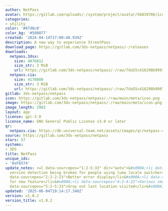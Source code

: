 ```yaml
---
author: NetPass
avatar: https://gitlab.com/uploads/-/system/project/avatar/56839786/icon.png
categories:
- utility
color: '#87d6c8'
color_bg: '#508077'
created: '2024-04-14T17:00:40.939Z'
description: A new way to experience StreetPass
download_page: https://gitlab.com/3ds-netpass/netpass/-/releases
downloads:
  netpass.3dsx:
    size: 4076012
    size_str: 3 MiB
    url: https://gitlab.com/3ds-netpass/netpass/-/raw/7da55c416290b999724b86f1cf14d8d73242e1bc/netpass.3dsx?inline=false
  netpass.cia:
    size: 4178880
    size_str: 3 MiB
    url: https://gitlab.com/3ds-netpass/netpass/-/raw/7da55c416290b999724b86f1cf14d8d73242e1bc/netpass.cia?inline=false
gitlab: 3ds-netpass/netpass
icon: https://gitlab.com/3ds-netpass/netpass/-/raw/main/meta/icon.png
image: https://gitlab.com/3ds-netpass/netpass/-/raw/main/meta/icon.png
image_length: 2983
layout: app
license: gpl-3.0
license_name: GNU General Public License v3.0 or later
qr:
  netpass.cia: https://db.universal-team.net/assets/images/qr/netpass-cia.png
source: https://gitlab.com/3ds-netpass/netpass
stars: 57
systems:
- 3DS
title: NetPass
unique_ids:
- '0xF6574'
update_notes: <ul data-sourcepos="1:2-5:33" dir="auto">&#x000A;<li data-sourcepos="1:2-1:75">Fix
  version detection being broken for people using luma locale switcher</li>&#x000A;<li
  data-sourcepos="2:2-2:23">Better error display</li>&#x000A;<li data-sourcepos="3:2-3:31">Preparations
  for new feature</li>&#x000A;<li data-sourcepos="4:2-4:22">Various small fixes</li>&#x000A;<li
  data-sourcepos="5:2-5:33">Gray out last location visited</li>&#x000A;</ul>
updated: '2025-06-04T19:14:17.348Z'
version: v1.0.2
version_title: v1.0.2
---
```

